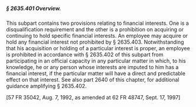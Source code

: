 ##### § 2635.401 Overview. #####

This subpart contains two provisions relating to financial interests. One is a disqualification requirement and the other is a prohibition on acquiring or continuing to hold specific financial interests. An employee may acquire or hold any financial interest not prohibited by § 2635.403. Notwithstanding that his acquisition or holding of a particular interest is proper, an employee is prohibited in accordance with § 2635.402 of this subpart from participating in an official capacity in any particular matter in which, to his knowledge, he or any person whose interests are imputed to him has a financial interest, if the particular matter will have a direct and predictable effect on that interest. See also part 2640 of this chapter, for additional guidance amplifying § 2635.402.

[57 FR 35042, Aug. 7, 1992, as amended at 62 FR 48747, Sept. 17, 1997]